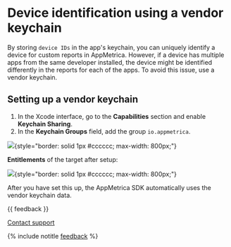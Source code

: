 # Device identification using a vendor keychain

By storing `device IDs` in the app's keychain, you can uniquely identify a device for custom reports in AppMetrica. However, if a device has multiple apps from the same developer installed, the device might be identified differently in the reports for each of the apps. To avoid this issue, use a vendor keychain.

## Setting up a vendor keychain

1. In the Xcode interface, go to the **Capabilities** section and enable **Keychain Sharing**.
2. In the **Keychain Groups** field, add the group `io.appmetrica`.

  ![](https://yastatic.net/s3/doc-binary/src/dev/appmetrica/ru/images/common/appmetrica-keychain.png){style="border: solid 1px #cccccc; max-width: 800px;"}

  **Entitlements** of the target after setup:

  ![](https://yastatic.net/s3/doc-binary/src/dev/appmetrica/ru/images/common/appmetrica-keychain-entitlements.png){style="border: solid 1px #cccccc; max-width: 800px;"}

  After you have set this up, the AppMetrica SDK automatically uses the vendor keychain data.

{{ feedback }}

<a href="../../../troubleshooting/feedback-new">
  <span class="button">Contact support</span>
</a>

{% include notitle [feedback](../../../_includes/feedback-button.md) %}
